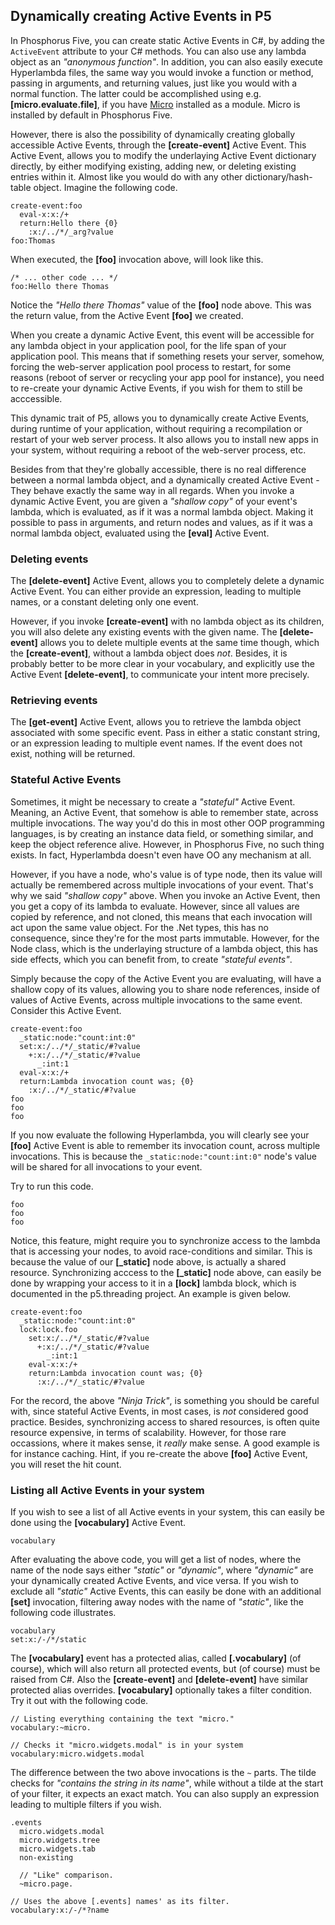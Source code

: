 ## Dynamically creating Active Events in P5

In Phosphorus Five, you can create static Active Events in C#, by adding the `ActiveEvent` attribute to your
C# methods. You can also use any lambda object as an _"anonymous function"_. In addition, you can also
easily execute Hyperlambda files, the same way you would invoke a function or method, passing in arguments,
and returning values, just like you would with a normal function. The latter could be accomplished using
e.g. **[micro.evaluate.file]**, if you have [Micro](https://github.com/polterguy/micro) installed as a module.
Micro is installed by default in Phosphorus Five.

However, there is also the possibility of dynamically creating globally accessible Active Events,
through the **[create-event]** Active Event. This Active Event, allows you to modify the underlaying
Active Event dictionary directly, by either modifying existing, adding new, or deleting existing entries
within it. Almost like you would do with any other dictionary/hash-table object. Imagine the following code.

```hyperlambda
create-event:foo
  eval-x:x:/+
  return:Hello there {0}
    :x:/../*/_arg?value
foo:Thomas
```

When executed, the **[foo]** invocation above, will look like this.

```hyperlambda
/* ... other code ... */
foo:Hello there Thomas
```

Notice the _"Hello there Thomas"_ value of the **[foo]** node above. This was the return value,
from the Active Event **[foo]** we created.

When you create a dynamic Active Event, this event will be accessible for any lambda object in your
application pool, for the life span of your application pool. This means that if something resets
your server, somehow, forcing the web-server application pool process to restart, for some reasons
(reboot of server or recycling your app pool for instance), you need to re-create your dynamic
Active Events, if you wish for them to still be acccessible.

This dynamic trait of P5, allows you to dynamically create Active Events, during runtime of your
application, without requiring a recompilation or restart of your web server process. It also
allows you to install new apps in your system, without requiring a reboot of the web-server
process, etc.

Besides from that they're globally accessible, there is no real difference between a normal
lambda object, and a dynamically created Active Event - They behave exactly the same way in all
regards. When you invoke a dynamic Active Event, you are given a _"shallow copy"_ of your
event's lambda, which is evaluated, as if it was a normal lambda object. Making it possible
to pass in arguments, and return nodes and values, as if it was a normal lambda object,
evaluated using the **[eval]** Active Event.

### Deleting events

The **[delete-event]** Active Event, allows you to completely delete a dynamic Active Event.
You can either provide an expression, leading to multiple names, or a constant deleting only one event.

However, if you invoke **[create-event]** with no lambda object as its children, you will also
delete any existing events with the given name. The **[delete-event]** allows you to delete
multiple events at the same time though, which the **[create-event]**, without a lambda object
does _not_. Besides, it is probably better to be more clear in your vocabulary, and explicitly
use the Active Event **[delete-event]**, to communicate your intent more precisely.

### Retrieving events

The **[get-event]** Active Event, allows you to retrieve the lambda object associated with
some specific event. Pass in either a static constant string, or an expression leading to multiple
event names. If the event does not exist, nothing will be returned.

### Stateful Active Events

Sometimes, it might be necessary to create a _"stateful"_ Active Event. Meaning, an Active Event,
that somehow is able to remember state, across multiple invocations. The way you'd do this in
most other OOP programming languages, is by creating an instance data field, or something similar,
and keep the object reference alive. However, in Phosphorus Five, no such thing exists. In fact,
Hyperlambda doesn't even have OO any mechanism at all.

However, if you have a node, who's value is of type node, then its value will actually be
remembered across multiple invocations of your event. That's why we said _"shallow copy"_ above.
When you invoke an Active Event, then you get a copy of its lambda to evaluate. However, since
all values are copied by reference, and not cloned, this means that each invocation will act
upon the same value object. For the .Net types, this has no consequence, since they're for the
most parts immutable. However, for the Node class, which is the underlaying structure of a lambda
object, this has side effects, which you can benefit from, to create _"stateful events"_.

Simply because the copy of the Active Event you are evaluating, will have a shallow copy of its
values, allowing you to share node references, inside of values of Active Events, across multiple
invocations to the same event. Consider this Active Event.

```hyperlambda
create-event:foo
  _static:node:"count:int:0"
  set:x:/../*/_static/#?value
    +:x:/../*/_static/#?value
      _:int:1
  eval-x:x:/+
  return:Lambda invocation count was; {0}
    :x:/../*/_static/#?value
foo
foo
foo
```

If you now evaluate the following Hyperlambda, you will clearly see your **[foo]** Active Event
is able to remember its invocation count, across multiple invocations. This is because the
`_static:node:"count:int:0"` node's value will be shared for all invocations to your event.

Try to run this code.

```hyperlambda
foo
foo
foo
```

Notice, this feature, might require you to synchronize access to the lambda that is accessing
your nodes, to avoid race-conditions and similar. This is because
the value of our **[\_static]** node above, is actually a shared resource. Synchronizing acccess
to the **[\_static]** node above, can easily be done by wrapping your access to it in a **[lock]**
lambda block, which is documented in the p5.threading project. An example is given below.

```hyperlambda
create-event:foo
  _static:node:"count:int:0"
  lock:lock.foo
    set:x:/../*/_static/#?value
      +:x:/../*/_static/#?value
        _:int:1
    eval-x:x:/+
    return:Lambda invocation count was; {0}
      :x:/../*/_static/#?value
```

For the record, the above _"Ninja Trick"_, is something you should be careful with, since stateful
Active Events, in most cases, is _not_ considered good practice. Besides, synchronizing access to
shared resources, is often quite resource expensive, in terms of scalability. However, for those
rare occassions, where it makes sense, it _really_ make sense. A good example is for instance
caching. Hint, if you re-create the above **[foo]** Active Event, you will reset the hit count.

### Listing all Active Events in your system

If you wish to see a list of all Active events in your system, this can easily be done using
the **[vocabulary]** Active Event.

```hyperlambda
vocabulary
```

After evaluating the above code, you will get a list of nodes, where the name of the node says
either _"static"_ or _"dynamic"_, where _"dynamic"_ are your dynamically created Active Events,
and vice versa. If you wish to exclude all _"static"_ Active Events, this can easily be done
with an additional **[set]** invocation, filtering away nodes with the name of _"static"_,
like the following code illustrates.

```hyperlambda
vocabulary
set:x:/-/*/static
```

The **[vocabulary]** event has a protected alias, called **[.vocabulary]** (of course), which
will also return all protected events, but (of course) must be raised from C#. Also the
**[create-event]** and **[delete-event]** have similar protected alias overrides. **[vocabulary]**
optionally takes a filter condition. Try it out with the following code.

```hyperlambda
// Listing everything containing the text "micro."
vocabulary:~micro.

// Checks it "micro.widgets.modal" is in your system
vocabulary:micro.widgets.modal
```

The difference between the two above invocations is the `~` parts. The tilde checks for
_"contains the string in its name"_, while without a tilde at the start of your filter,
it expects an exact match. You can also supply an expression leading to multiple filters
if you wish.

```hyperlambda
.events
  micro.widgets.modal
  micro.widgets.tree
  micro.widgets.tab
  non-existing

  // "Like" comparison.
  ~micro.page.

// Uses the above [.events] names' as its filter.
vocabulary:x:/-/*?name
```